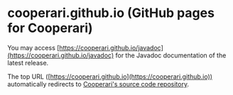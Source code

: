 # cooperari.github.io (GitHub pages for Cooperari)

You may access [https://cooperari.github.io/javadoc](https://cooperari.github.io/javadoc) for the Javadoc documentation of the latest release.

The top URL ([https://cooperari.github.io](https://cooperari.github.io)) automatically redirects to [Cooperari's source code repository](https://github.com/Cooperari/cooperari).


